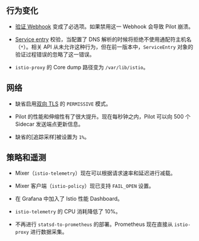 ## 行为变化

- [验证 Webhook](/zh/help/ops/setup/validation) 变成了必选项。如果禁用这一 Webhook 会导致 Pilot 崩溃。

- [Service entry](/docs/reference/config/networking/v1alpha3/service-entry/) 校验，当配置了 DNS 解析的时候将拒绝不使用通配符主机名（`*`）。相关 API 从未允许这种行为，但在前一版本中，`ServiceEntry` 对象的验证过程错误的忽略了这一错误。

- `istio-proxy` 的 Core dump 路径变为 `/var/lib/istio`。

## 网络

- 缺省启用[双向 TLS](/zh/docs/tasks/security/mutual-tls) 的 `PERMISSIVE` 模式。

- Pilot 的性能和伸缩性有了很大提升。现在每秒钟之内，Pilot 可以向 500 个 Sidecar 发送端点更新信息。

- 缺省的[追踪采样]被设置为 `1%`。

## 策略和遥测

- Mixer（`istio-telemetry`）现在可以根据请求速率和延迟进行减载。

- Mixer 客户端（`istio-policy`）现已支持 `FAIL_OPEN` 设置。

- 在 Grafana 中加入了 Istio 性能 Dashboard。

- `istio-telemetry` 的 CPU 消耗降低了 10%。

- 不再进行 `statsd-to-prometheus` 的部署。Prometheus 现在直接从 `istio-proxy` 进行数据采集。
